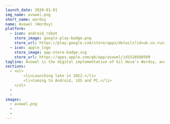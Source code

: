 ```yaml
---
launch_date: 2020-01-01
img_name: avowel.png
short_name: wordsy
name: Avowel (Wordsy)
platform:
  - icon: android_robot
    store_image: google-play-badge.png
    store_url: https://play.google.com/store/apps/details?id=uk.co.russellwheeler.wordsy
  - icon: apple_logo
    store_image: app-store-badge.svg
    store_url: https://apps.apple.com/gb/app/avowel/id1510580509
tagline: Avowel is the digital implementation of Gil Hova's Wordsy, available on iOS and Android
sections:
  - <ul>
        <li>Launching late in 2022.</li>
        <li>Coming to Android, iOS and PC.</li>
    </ul>
  - 
  - 
images:
  - avowel.png
  - 
  - 
---
```

